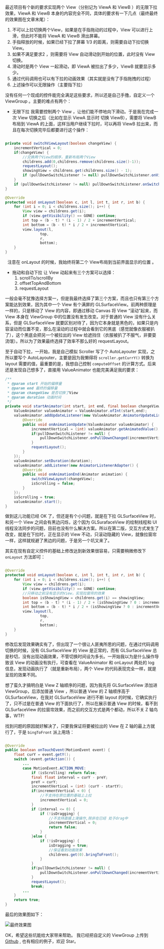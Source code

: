 最近项目有个新的要求实现两个 View（分别记为 ViewA 和 ViewB ）的无限下拉效果，ViewA 和 ViewB 本身的内容完全不同，具体的要求有一下几点（最终最终的效果图在文章末尾）：
1. 不可以上拉切换两个View，如果是在手指拖动的过程中，View 可以进行上滑，但此时不能将 ViewA 和 ViewB 滑出屏幕。
2. 手指释放的时候，如果已经下拉了屏幕 1/3 的距离，则需要自动下拉切换 View。
3. 如果不满足要求2 ，则需要将 View 自动滑动到开始的位置，此时没有 View 切换。
4. 滑动时是两个 View 一起滑动，即 ViewA 被拉出了多少，ViewB 就要显示多少。
5. 通过代码调用也可以有下拉的动画效果（其实就是没有了手指拖拽的过程）
5. 上述操作可以无限操作（主要指下拉）

没有任何一个现成的控件能完全满足这些要求，所以还是自己手撸，自定义一个 ViewGroup 。主要的难点有两个：
+ 无限下拉
我需要控制两个 View ，让他们能不停地向下滑动。于是我在完成一次 View 切换之后（比如在显示 ViewA 显示时 切换 ViewB），需要将 ViewB 布局到 ViewA 的上面，这样当用户继续下拉时，可以再将 ViewB 拉出来，而且在每次切换完毕后都要进行这个操作：

```java

private void switchViewLayout(boolean changeView) {
    incrementVertical = 0;
    if(changeView) {
        //交换两个View的顺序，重新布局两个View
        childrens.add(0,childrens.remove(childrens.size()-1));
        requestLayout();
        showingView = childrens.get(childrens.size() - 1);
        if (pullDownSwitchListener != null) pullDownSwitchListener.onViewSelected(showingView);
    }
    if (pullDownSwitchListener != null) pullDownSwitchListener.onSwitchState(SwitchState.STATE_IDLE);
}

@Override
protected void onLayout(boolean c, int l, int t, int r, int b) {
    for (int i = 0; i < childrens.size(); i++) {
        View view = childrens.get(i);
        if (view.getVisibility() == GONE) continue;
        int top = (b - t) * (i - 1) / 2 + incrementVertical;
        int bottom = (b - t) * i / 2 + incrementVertical;
        view.layout(l,
                top,
                r,
                bottom);
    }
}

```
  注意在 onLayout 的时候，我始终将第二个 View布局到当前界面显示的位置 。
+ 拖动和自动下拉
让 View 动起来有三个方案可以选择：  
  1. scrollTo/scrollBy
  2. offsetTopAndBottom
  3. requestLayout    

一般会毫不犹豫选择方案一，但是我最终选择了第三个方案，而且也只有第三个方案能达到效果，因为其中一个 View 有个满屏的 GLSurfaceView。前两种原理是一样的，只是移动了 View 的内容，即通过移动 Canvas 将 View “滚动”起来，而 View 本身在 ViewGroup 中的位置没有发生改变。对于普通的 View 没有什么关系，但是 GLSurfaceView 就要区别对待了，因为它本身就是黑色的，如果只是内容滚动而位置不变，那么在滚动的过程中就会看到它的黑底（感觉就像衣服被扒了），这个黑底会把另一个被拉出的 View 给遮挡住（衣服被扒了不服气，非要耍流氓）。所以为了效果最终选择了效率不那么好的 requestLayout。  

至于自动下拉，一开始，我是自己模拟 Scroller 写了个 AutoLayouter 实现，之所以要写个 AutoLayouter，主要是因为我懒得将 `scroller.getCurrY()` 转换为 layout 需要的值，最重要的是，我想自己控制 `computeOffset` 的计算方式。后来还是发现自己想多了，直接用 ValueAnimator 也能完美满足我的要求：

```java
/**
 * @param start 开始的偏移量
 * @param end 最终的偏移量
 * @param changeView 是否切换了View
 * @param duration 动画时间
 */
private void startAnimator(int start, int end, final boolean changeView, int duration) {
    ValueAnimator valueAnimator = ValueAnimator.ofInt(start,end);
    valueAnimator.addUpdateListener(new ValueAnimator.AnimatorUpdateListener() {
        @Override
        public void onAnimationUpdate(ValueAnimator valueAnimator) {
            incrementVertical = (int) valueAnimator.getAnimatedValue();
            if(pullDownSwitchListener != null) {
                pullDownSwitchListener.onPullDownChanged(incrementVertical,onePageHeight);
            }
            requestLayout();
        }
    });
    valueAnimator.setDuration(duration);
    valueAnimator.addListener(new AnimatorListenerAdapter() {
        @Override
        public void onAnimationEnd(Animator animation) {
            switchViewLayout(changeView);
            isScrolling = false;
        }
    });
    isScrolling = true;
    valueAnimator.start();
}

```

做到这儿功能已经 OK 了，但还是有个小问题，就是在下拉 GLSurfaceView 时，和另一个 View 之间会有黑边闪烁，这个因为 GLSurafaceView 的绘制线程和 UI 线程没法同步的问题，目前也没有什么解决方案。所以在第二版，交互方式发生了改变，就是在下拉时，正在显示的 View 不动，只滚动隐藏的 View，就像拉窗帘一样，这样就规避了黑边的问题，于是另一个坑又来了。  

其实在现有自定义控件的基础上修改达到新效果很容易，只需要稍微修改下 `onLayout` 方法即可：

```java

@Override
protected void onLayout(boolean c, int l, int t, int r, int b) {
    for (int i = 0; i < childrens.size(); i++) {
        View view = childrens.get(i);
        if (view.getVisibility() == GONE) continue;
        //只移动之前没有显示的View，实现拉窗帘的效果
        boolean isShowingView = childrens.get(i) == showingView;
        int top = (b - t) * (i - 1) / 2 + (isShowingView ? 0 : incrementVertical);
        int bottom = (b - t) * i / 2 + (isShowingView ? 0 : incrementVertical);
        view.layout(l,
                top,
                r,
                bottom);
    }
}

```
修改后发现效果确实有了，但出现了一个很让人匪夷所思的问题，在通过代码调用切换的时候，没有 GLSurfaceView 的 View 是正常的，而有 GLSurfaceView 总是秒切，没有出现动画效果，不管切换时间设为多长。一开始我以为是什么操作导致该 View 的动画没有执行，可查看在 ValueAnimator 和 onLayout 两处的 log 信息，发现动画执行了（就是重新布局），两个 View 的代码表现完全一样，就是呈现的效果不同。

想了蛮久才搞明白是 View Z 轴顺序的问题，因为我先将 GLSurfaceView 添加进 ViewGroup，后添加普通 View ，所以普通 View 的 Z 轴顺序高于 GLSurfaceView，在我对 GLSurfaceView 进行不断 layout 的时候，它确实执行了，只不过是在普通 View 的下面执行了，所以在展示普通 View 的时候，看不到 GLSurfaceView 的拉窗帘效果，而之前的交互方式是两个都动，所以不关 Z 轴鸟事，WTF!

找到问题的原因就好解决了，只要我保证将要被拉出的 View 在 Z 轴的最上方就行了，于是 `bingToFront` 派上用场：

```java

@Override
public boolean onTouchEvent(MotionEvent event) {
    float curY = event.getY();
    switch (event.getAction()) {
        ...
        case MotionEvent.ACTION_MOVE:
            if (isScrolling) return false;
            final float interval = curY - preY;
            preY = curY;
            incrementVertical = (int) (curY - startY);
            if(incrementVertical < 0) {
                //不支持在原位置的基础上上拉
                incrementVertical = 0;
            }
            if (interval <= 0) {
                if (!isDragging) {
                    //不支持直接上滑操作,除非在已经 处于drag中
                    incrementVertical = 0;
                    return false;
                }
            }else {
                if (!isDragging) {
                    isDragging = true;
                    //保证看到动画效果
                    childrens.get(0).bringToFront();
                }
            }
            if(pullDownSwitchListener != null) {
                pullDownSwitchListener.onPullDownChanged(incrementVertical,onePageHeight);
            }
            requestLayout();
            break;
        ...
    }
    return true;
}

```

最后的效果图如下：

![最终效果图](http://upload-images.jianshu.io/upload_images/219854-adf2280645b09996.gif?imageMogr2/auto-orient/strip)

OK，希望这些坑能给大家带来帮助。
我已经把自定义的 ViewGroup 上传到 [Github](https://github.com/rantianhua/PullDownSwitchView.git) , 也有相应的例子，欢迎 Star。